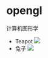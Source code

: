 # opengl
计算机图形学
- Teapot
![](https://pan.lmio.xyz/pic/605d247b0a71c1729a20572318a7a7f7.png)
- 兔子
![](https://pan.lmio.xyz/pic/25dc65814fbf6866f981943c5dedc176.png)